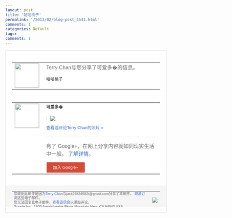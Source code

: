 ```yaml
---
layout: post
title: '哈哈桃子'
permalink: '/2013/02/blog-post_4541.html'
comments: 1
categories: Default
tags: 
comments: 1
---
```

<!-- X-Notifications: 1:0f8fad3eb0000000 -->

<div style="border:solid 1px #dfdfdf;color:#686868;font:13px Arial"><div style="background-color:#fff;padding:20px;"><table cellpadding="0" cellspacing="0"><tr><td style="padding-right:15px;vertical-align:top"><a href="https://plus.google.com/_/notifications/emlink?emr=14900066512970582018&amp;emid=CNiE9_PEvLUCFcoLtQodakUAAA&amp;path=%2F108643996575278738906&amp;dt=1361076452971&amp;uob=8"><img height="75" src="https://lh3.googleusercontent.com/-KKRGTyJ5Bl0/AAAAAAAAAAI/AAAAAAAAtnY/R4QEWIp3Ur0/s75-c-k-a/photo.jpg" style="border:solid 1px #cccccc;" width="75"/></a></td><td style="width:578px;color:#333;font:13px Arial;vertical-align:top"><div style="color:#686868;font:16px Arial;padding-bottom:15px">Terry Chan与您分享了可爱多�的信息。</div><div style="padding-bottom:10px">哈哈桃子</div></td></tr></table><div style="margin:20px 0;border-bottom:solid 1px #dfdfdf;width:670px"></div><table cellpadding="0" cellspacing="0"><tr><td style="padding-right:15px;vertical-align:top"><a href="https://plus.google.com/_/notifications/emlink?emr=14900066512970582018&amp;emid=CNiE9_PEvLUCFcoLtQodakUAAA&amp;path=%2F109649396840383050126&amp;dt=1361076452971&amp;uob=8"><img height="75" src="https://lh3.googleusercontent.com/-M9ODEZfFhnc/AAAAAAAAAAI/AAAAAAAAgLY/pMVJyijULjI/s75-c-k-a/photo.jpg" style="border:solid 1px #cccccc;" width="75"/></a></td><td style="width:578px;color:#333;font:13px Arial;vertical-align:top"><div style="font-weight:bold;padding-bottom:10px">可爱多�</div><div style="padding-bottom:10px"></div><div style="margin-bottom:10px;padding-left:10px; border-left:2px solid #EAEAEA"><span style="margin-right:5px"><a href="https://plus.google.com/_/notifications/emlink?emr=14900066512970582018&amp;emid=CNiE9_PEvLUCFcoLtQodakUAAA&amp;path=%2F108643996575278738906%2Fposts%2FaNChdVuPy6G%3Fgpinv%3DAMIXal82pzWNO8zjs-0-nL4rEG80rPXczPFdX_h45xSuQUppIOU4IchB_CAleTMY8OkYF8DLomdgdTOeXv_tlQ4IDaBlAydpBN_iv_v6q1l6pU-mqKb_mps&amp;dt=1361076452971&amp;uob=8" style="color:#3366CC;text-decoration:none;"><img border="0" src="https://lh5.googleusercontent.com/-0TdeaHX1cC4/USBff4JtVuI/AAAAAAAAyUk/j2RNJJeZSH4/h120/photo.jpg" style="max-height:200px;max-width:275px"/></a></span></div><a href="https://plus.google.com/_/notifications/emlink?emr=14900066512970582018&amp;emid=CNiE9_PEvLUCFcoLtQodakUAAA&amp;path=%2Fphotos%2F109649396840383050126%2Falbums%2F5845777319560880385%2F5845777317580592866%3Fgpinv%3DAMIXal82pzWNO8zjs-0-nL4rEG80rPXczPFdX_h45xSuQUppIOU4IchB_CAleTMY8OkYF8DLomdgdTOeXv_tlQ4IDaBlAydpBN_iv_v6q1l6pU-mqKb_mps&amp;dt=1361076452971&amp;uob=8" style="color:#3366CC;text-decoration:none">查看或评论Terry Chan的照片 »</a><div style="margin-top:20px;border-top:solid 1px #dfdfdf"><div style="padding:15px 0;color:#686868;font:16px Arial">有了 Google+，在网上分享内容就如同现实生活中一般。 <a href="http://www.google.com/+/learnmore/" style="color:#3366CC;text-decoration:none">了解详情</a>。</div><a href="https://plus.google.com/_/notifications/emlink?emr=14900066512970582018&amp;emid=CNiE9_PEvLUCFcoLtQodakUAAA&amp;path=%2F%3Fgpinv%3DAMIXal82pzWNO8zjs-0-nL4rEG80rPXczPFdX_h45xSuQUppIOU4IchB_CAleTMY8OkYF8DLomdgdTOeXv_tlQ4IDaBlAydpBN_iv_v6q1l6pU-mqKb_mps&amp;dt=1361076452971&amp;uob=8" style="padding:1px 20px;min-width:54px;display:inline-block; background-color:#d44b38;text-align:center; font:13px Arial; border-radius:3px;color:#fff;border:solid 1px #dfdfdf; white-space:nowrap;text-decoration:none;height:30px;line-height:30px">加入 Google+</a></div></td></tr></table></div><div style="border-top:solid 1px #dfdfdf;padding:0 20px; background-color:#f5f5f5"><table cellpadding="0" cellspacing="0" style="height:50px"><tbody><tr><td style="vertical-align:middle;width:100%; color:#636363;font:11px Arial; line-height:120%">您收到此邮件是因为<a href="https://plus.google.com/_/notifications/emlink?emr=14900066512970582018&amp;emid=CNiE9_PEvLUCFcoLtQodakUAAA&amp;path=%2F108643996575278738906%3Fgpinv%3DAMIXal82pzWNO8zjs-0-nL4rEG80rPXczPFdX_h45xSuQUppIOU4IchB_CAleTMY8OkYF8DLomdgdTOeXv_tlQ4IDaBlAydpBN_iv_v6q1l6pU-mqKb_mps&amp;dt=1361076452971&amp;uob=8" style="color:#3366CC;text-decoration:none">Terry Chan</a>与jack29834582t@gmail.com分享了本邮件。 <a href="https://plus.google.com/_/notifications/emlink?emr=14900066512970582018&amp;emid=CNiE9_PEvLUCFcoLtQodakUAAA&amp;path=%2F_%2Fnonplus%2Femailsettings%3Fgpinv%3DAMIXal82pzWNO8zjs-0-nL4rEG80rPXczPFdX_h45xSuQUppIOU4IchB_CAleTMY8OkYF8DLomdgdTOeXv_tlQ4IDaBlAydpBN_iv_v6q1l6pU-mqKb_mps%26est%3DADH5u8XFLul8Hz8bxW0Ba_WBm-mMEgbywTES6zEdTEUW1sP37i688cUBl8ST9Z_ui6N9kd-09iJ9rRk3s283xRLvbEKbl1uAPQuPhv0o7c17eN07jsXMpdDcwiezQASliDte3DjBcPB1ei7jQBDPMeqTL8eO5yD6lQ&amp;dt=1361076452971&amp;uob=8" style="color:#3366CC;text-decoration:none">取消订阅</a>这些电子邮件。<br/>您无法回复此电子邮件。<a href="https://plus.google.com/_/notifications/emlink?emr=14900066512970582018&amp;emid=CNiE9_PEvLUCFcoLtQodakUAAA&amp;path=%2F108643996575278738906%2Fposts%2FaNChdVuPy6G%3Fgpinv%3DAMIXal82pzWNO8zjs-0-nL4rEG80rPXczPFdX_h45xSuQUppIOU4IchB_CAleTMY8OkYF8DLomdgdTOeXv_tlQ4IDaBlAydpBN_iv_v6q1l6pU-mqKb_mps&amp;dt=1361076452971&amp;uob=8" style="color:#3366CC;text-decoration:none">查看该信息</a>以添加评论。<br/>Google Inc., 1600 Amphitheatre Pkwy, Mountain View, CA 94043 USA<br/></td><td><img src="https://ssl.gstatic.com/s2/oz/images/notifications/logo/google-plus-6617a72bb36cc548861652780c9e6ff1.png"/></td></tr></tbody></table></div></div>
